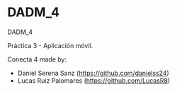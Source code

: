 # DADM_4
DADM_4

Práctica 3 - Aplicación móvil.

Conecta 4 made by:
  - Daniel Serena Sanz (https://github.com/danielss24)
  - Lucas Ruiz Palomares (https://github.com/LucasR8)
